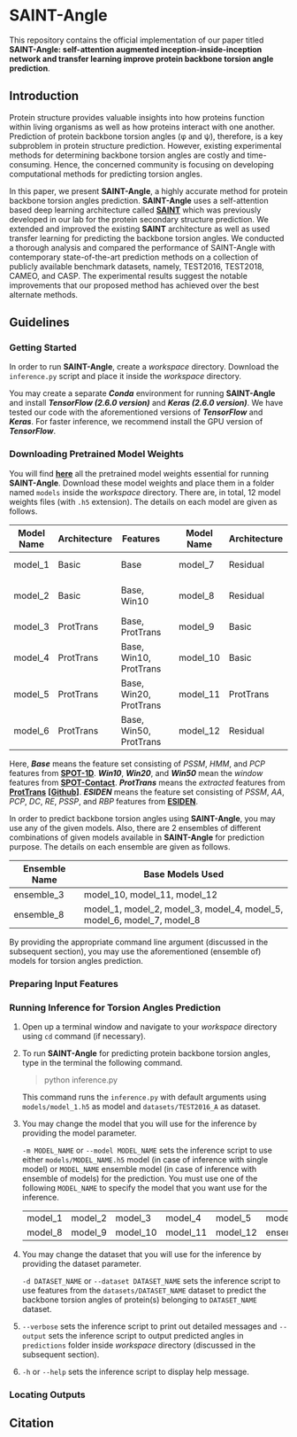 # SAINT-Angle
This repository contains the official implementation of our paper titled **SAINT-Angle: self-attention augmented inception-inside-inception network and transfer learning improve protein backbone torsion angle prediction**.



## Introduction

Protein structure provides valuable insights into how proteins function within living organisms as well as how proteins interact with one another. Prediction of protein backbone torsion angles (φ and ψ), therefore, is a key subproblem in protein structure prediction. However, existing experimental methods for determining backbone torsion angles are costly and time-consuming. Hence, the concerned community is focusing on developing computational methods for predicting torsion angles.

In this paper, we present **SAINT-Angle**, a highly accurate method for protein backbone torsion angles prediction. **SAINT-Angle** uses a self-attention based deep learning architecture called **[SAINT](https://academic.oup.com/bioinformatics/article/36/17/4599/5841663)** which was previously developed in our lab for the protein secondary structure prediction. We extended and improved the existing **SAINT** architecture as well as used transfer learning for predicting the backbone torsion angles. We conducted a thorough analysis and compared the performance of SAINT-Angle with contemporary state-of-the-art prediction methods on a collection of publicly available benchmark datasets, namely, TEST2016, TEST2018, CAMEO, and CASP. The experimental results suggest the notable improvements that our proposed method has achieved over the best alternate methods.




## Guidelines

### Getting Started
In order to run **SAINT-Angle**, create a *workspace* directory. Download the `inference.py` script and place it inside the *workspace* directory.

You may create a separate ***Conda*** environment for running **SAINT-Angle** and install ***TensorFlow (2.6.0 version)*** and ***Keras (2.6.0 version)***. We have tested our code with the aforementioned versions of ***TensorFlow*** and ***Keras***. For faster inference, we recommend install the GPU version of ***TensorFlow***.



### Downloading Pretrained Model Weights
You will find **[here](https://drive.google.com/drive/folders/1RR9TzAhHoTUkzeDTQ40qjh0qB2-eIfse?usp=sharing)** all the pretrained model weights essential for running **SAINT-Angle**. Download these model weights and place them in a folder named `models` inside the *workspace* directory. There are, in total, 12 model weights files (with `.h5` extension). The details on each model are given as follows.

| Model Name | Architecture | Features               |      | Model Name | Architecture | Features               |
| ---------- | ------------ | ---------------------- | ---- | ---------- | ------------ | ---------------------- |
| model_1    | Basic        | Base                   |      | model_7    | Residual     | Base, ProtTrans        |
| model_2    | Basic        | Base, Win10            |      | model_8    | Residual     | Base, Win10, ProtTrans |
| model_3    | ProtTrans    | Base, ProtTrans        |      | model_9    | Basic        | ESIDEN                 |
| model_4    | ProtTrans    | Base, Win10, ProtTrans |      | model_10   | Basic        | ESIDEN, HMM            |
| model_5    | ProtTrans    | Base, Win20, ProtTrans |      | model_11   | ProtTrans    | ESIDEN, HMM, ProtTrans |
| model_6    | ProtTrans    | Base, Win50, ProtTrans |      | model_12   | Residual     | ESIDEN, HMM, ProtTrans |

Here, ***Base*** means the feature set consisting of *PSSM*, *HMM*, and *PCP* features from **[SPOT-1D](https://academic.oup.com/bioinformatics/article/35/14/2403/5232996)**. ***Win10***, ***Win20***, and ***Win50*** mean the *window* features from **[SPOT-Contact](https://academic.oup.com/bioinformatics/article/34/23/4039/5040307)**. ***ProtTrans*** means the *extracted* features from **[ProtTrans](https://ieeexplore.ieee.org/document/9477085)** **[[Github]](https://github.com/agemagician/ProtTrans/blob/master/Embedding/PyTorch/Advanced/ProtT5-XL-UniRef50.ipynb)**. ***ESIDEN*** means the feature set consisting of *PSSM*, *AA*, *PCP*, *DC*, *RE*, *PSSP*, and *RBP* features from **[ESIDEN](https://www.nature.com/articles/s41598-021-00477-2)**.

In order to predict backbone torsion angles using **SAINT-Angle**, you may use any of the given models. Also, there are 2 ensembles of different combinations of given models available in **SAINT-Angle** for prediction purpose. The details on each ensemble are given as follows.

| Ensemble Name | Base Models Used                                             |
| ------------- | ------------------------------------------------------------ |
| ensemble_3    | model_10, model_11, model_12                                 |
| ensemble_8    | model_1, model_2, model_3, model_4, model_5, model_6, model_7, model_8 |

By providing the appropriate command line argument (discussed in the subsequent section), you may use the aforementioned (ensemble of) models for torsion angles prediction.



### Preparing Input Features



### Running Inference for Torsion Angles Prediction

1. Open up a terminal window and navigate to your *workspace* directory using `cd` command (if necessary).

2. To run **SAINT-Angle** for predicting protein backbone torsion angles, type in the terminal the following command.

    > python inference.py

    This command runs the `inference.py` with default arguments using `models/model_1.h5` as model and `datasets/TEST2016_A` as dataset.

3. You may change the model that you will use for the inference by providing the model parameter.

    `-m MODEL_NAME` or `--model MODEL_NAME` sets the inference script to use either `models/MODEL_NAME.h5` model (in case of inference with single model) or `MODEL_NAME` ensemble model (in case of inference with ensemble of models) for the prediction. You must use one of the following `MODEL_NAME` to specify the model that you want use for the inference.

    |         |         |          |          |          |            |            |
    | ------- | ------- | -------- | -------- | -------- | ---------- | ---------- |
    | model_1 | model_2 | model_3  | model_4  | model_5  | model_6    | model_7    |
    | model_8 | model_9 | model_10 | model_11 | model_12 | ensemble_3 | ensemble_8 |

4. You may change the dataset that you will use for the inference by providing the dataset parameter.

    `-d DATASET_NAME` or `--dataset DATASET_NAME` sets the inference script to use features from the `datasets/DATASET_NAME` dataset to predict the backbone torsion angles of protein(s) belonging to `DATASET_NAME` dataset.

5. `--verbose` sets the inference script to print out detailed messages and `--output` sets the inference script to output predicted angles in `predictions` folder inside *workspace* directory (discussed in the subsequent section).

6. `-h` or `--help` sets the inference script to display help message.



### Locating Outputs




## Citation
